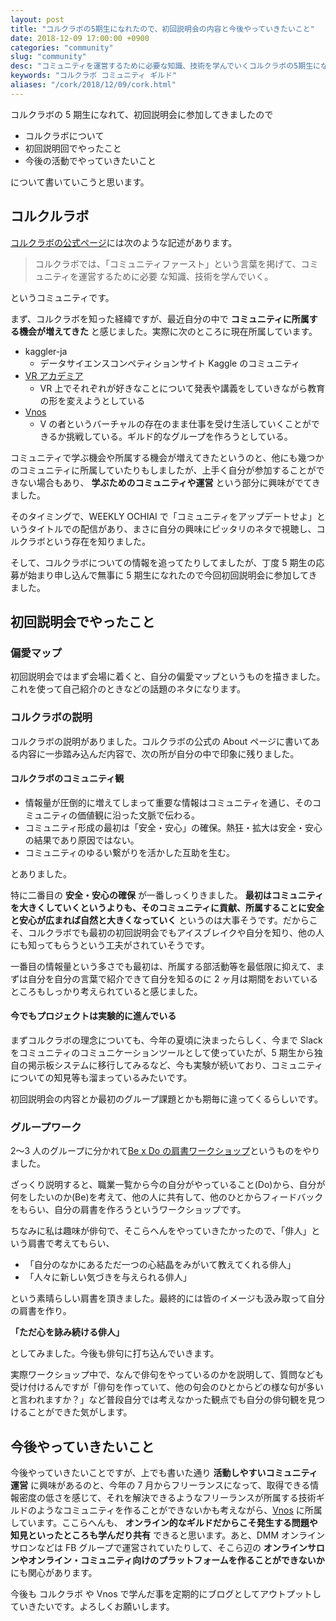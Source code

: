 ```yaml
---
layout: post
title: "コルクラボの5期生になれたので、初回説明会の内容と今後やっていきたいこと"
date: 2018-12-09 17:00:00 +0900
categories: "community"
slug: "community"
desc: "コミュニティを運営するために必要な知識、技術を学んでいくコルクラボの5期生になり、初回説明会に参加したので、そのことについて書いていきます。"
keywords: "コルクラボ コミュニティ ギルド"
aliases: "/cork/2018/12/09/cork.html"
---
```


コルクラボの 5 期生になれて、初回説明会に参加してきましたので

- コルクラボについて
- 初回説明回でやったこと
- 今後の活動でやっていきたいこと

について書いていこうと思います。

## コルクルラボ

[コルクラボの公式ページ](https://lab.corkagency.com/about)には次のような記述があります。

> コルクラボでは、「コミュニティファースト」という言葉を掲げて、コミュニティを運営するために必要 な知識、技術を学んでいく。

というコミュニティです。

まず、コルクラボを知った経緯ですが、最近自分の中で **コミュニティに所属する機会が増えてきた** と感じました。実際に次のところに現在所属しています。

- kaggler-ja
  - データサイエンスコンペティションサイト Kaggle のコミュニティ
- [VR アカデミア](https://sites.google.com/view/vr-academia/)
  - VR 上でそれぞれが好きなことについて発表や講義をしていきながら教育の形を変えようとしている
- [Vnos](https://scrapbox.io/vnos-official/vnos-official_TOP)
  - V の者というバーチャルの存在のまま仕事を受け生活していくことができるか挑戦している。ギルド的なグループを作ろうとしている。

コミュニティで学ぶ機会や所属する機会が増えてきたというのと、他にも幾つかのコミュニティに所属していたりもしましたが、上手く自分が参加することができない場合もあり、 **学ぶためのコミュニティや運営** という部分に興味がでてきました。

そのタイミングで、WEEKLY OCHIAI で「コミュニティをアップデートせよ」というタイトルでの配信があり、まさに自分の興味にピッタリのネタで視聴し、コルクラボという存在を知りました。

<amp-twitter width="375"
  height="472"
  layout="responsive"
  data-tweetid="1048538211922763776">
</amp-twitter>

そして、コルクラボについての情報を追ってたりしてましたが、丁度 5 期生の応募が始まり申し込んで無事に 5 期生になれたので今回初回説明会に参加してきました。

## 初回説明会でやったこと

### 偏愛マップ

初回説明会ではまず会場に着くと、自分の偏愛マップというものを描きました。これを使って自己紹介のときなどの話題のネタになります。

<amp-img src="/images/2018-12-09-cork.jpg" alt="" width="2976" height="1700" layout="responsive" ></amp-img>

### コルクラボの説明

コルクラボの説明がありました。コルクラボの公式の About ページに書いてある内容に一歩踏み込んだ内容で、次の所が自分の中で印象に残りました。

#### コルクラボのコミュニティ観

- 情報量が圧倒的に増えてしまって重要な情報はコミュニティを通じ、そのコミュニティの価値観に沿った文脈で伝わる。
- コミュニティ形成の最初は「安全・安心」の確保。熱狂・拡大は安全・安心の結果であり原因ではない。
- コミュニティのゆるい繋がりを活かした互助を生む。

とありました。

特に二番目の **安全・安心の確保** が一番しっくりきました。 **最初はコミュニティを大きくしていくというよりも、そのコミュニティに貢献、所属することに安全と安心が広まれば自然と大きくなっていく** というのは大事そうです。だからこそ、コルクラボでも最初の初回説明会でもアイスブレイクや自分を知り、他の人にも知ってもらうという工夫がされていそうです。

一番目の情報量という多さでも最初は、所属する部活動等を最低限に抑えて、まずは自分を自分の言葉で紹介できて自分を知るのに 2 ヶ月は期間をおいているところもしっかり考えられていると感じました。

#### 今でもプロジェクトは実験的に進んでいる

まずコルクラボの理念についても、今年の夏頃に決まったらしく、今まで Slack をコミュニティのコミュニケーションツールとして使っていたが、5 期生から独自の掲示板システムに移行してみるなど、今も実験が続いており、コミュニティについての知見等も溜まっているみたいです。

初回説明会の内容とか最初のグループ課題とかも期毎に違ってくるらしいです。

### グループワーク

2〜3 人のグループに分かれて[Be x Do の肩書ワークショップ](https://medium.com/be%E3%81%AE%E8%82%A9%E6%9B%B8%E3%81%8D-%E6%8E%A2%E7%A9%B6%E3%82%AC%E3%82%A4%E3%83%89/do%E3%81%A8%E3%81%97%E3%81%A6%E3%81%AE%E8%82%A9%E6%9B%B8%E3%81%8D-be%E3%81%A8%E3%81%97%E3%81%A6%E3%81%AE%E8%82%A9%E6%9B%B8%E3%81%8D-a6787e288025)というものをやりました。

ざっくり説明すると、職業一覧から今の自分がやっていること(Do)から、自分が何をしたいのか(Be)を考えて、他の人に共有して、他のひとからフィードバックをもらい、自分の肩書を作ろうというワークショップです。

ちなみに私は趣味が俳句で、そこらへんをやっていきたかったので、「俳人」という肩書で考えてもらい、

- 「自分のなかにあるただ一つの心結晶をみがいて教えてくれる俳人」
- 「人々に新しい気づきを与えられる俳人」

という素晴らしい肩書を頂きました。最終的には皆のイメージも汲み取って自分の肩書を作り。

**「ただ心を詠み続ける俳人」**

としてみました。今後も俳句に打ち込んでいきます。

実際ワークショップ中で、なんで俳句をやっているのかを説明して、質問なども受け付けるんですが「俳句を作っていて、他の句会のひとからどの様な句が多いと言われますか？」など普段自分では考えなかった観点でも自分の俳句観を見つけることができた気がします。

## 今後やっていきたいこと

今後やっていきたいことですが、上でも書いた通り **活動しやすいコミュニティ運営** に興味があるのと、今年の 7 月からフリーランスになって、取得できる情報密度の低さを感じて、それを解決できるようなフリーランスが所属する技術ギルドのようなコミュニティを作ることができないかも考えながら、[Vnos](https://scrapbox.io/vnos-official/vnos-official_TOP) に所属しています。ここらへんも、 **オンライン的なギルドだからこそ発生する問題や知見といったところも学んだり共有** できると思います。あと、DMM オンラインサロンなどは FB グループで運営されていたりして、そこら辺の **オンラインサロンやオンライン・コミュニティ向けのプラットフォームを作ることができないか** にも関心があります。

今後も コルクラボ や Vnos で学んだ事を定期的にブログとしてアウトプットしていきたいです。よろしくお願いします。
